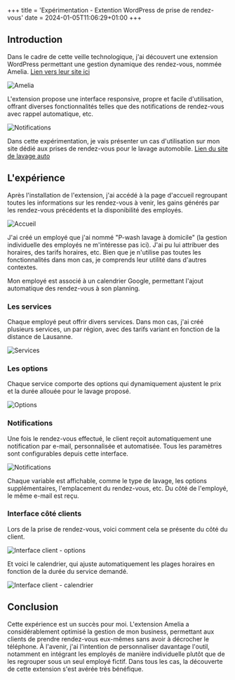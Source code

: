 +++
title = 'Expérimentation - Extention WordPress de prise de rendez-vous'
date = 2024-01-05T11:06:29+01:00
+++
## Introduction

Dans le cadre de cette veille technologique, j'ai découvert une extension WordPress permettant une gestion dynamique des rendez-vous, nommée Amelia. [Lien vers leur site ici](https://wpamelia.com/)

![Amelia](/posts/amelia.png)

L'extension propose une interface responsive, propre et facile d'utilisation, offrant diverses fonctionnalités telles que des notifications de rendez-vous avec rappel automatique, etc.

![Notifications](/posts/notif.png)

Dans cette expérimentation, je vais présenter un cas d'utilisation sur mon site dédié aux prises de rendez-vous pour le lavage automobile. [Lien du site de lavage auto](https://p-wash.ch)

## L'expérience

Après l'installation de l'extension, j'ai accédé à la page d'accueil regroupant toutes les informations sur les rendez-vous à venir, les gains générés par les rendez-vous précédents et la disponibilité des employés.

![Accueil](/posts/accueil.png)

J'ai créé un employé que j'ai nommé "P-wash lavage à domicile" (la gestion individuelle des employés ne m'intéresse pas ici). J'ai pu lui attribuer des horaires, des tarifs horaires, etc. Bien que je n'utilise pas toutes les fonctionnalités dans mon cas, je comprends leur utilité dans d'autres contextes.

Mon employé est associé à un calendrier Google, permettant l'ajout automatique des rendez-vous à son planning.

### Les services

Chaque employé peut offrir divers services. Dans mon cas, j'ai créé plusieurs services, un par région, avec des tarifs variant en fonction de la distance de Lausanne.

![Services](/posts/service.png)

### Les options

Chaque service comporte des options qui dynamiquement ajustent le prix et la durée allouée pour le lavage proposé.

![Options](/posts/option.png)

### Notifications

Une fois le rendez-vous effectué, le client reçoit automatiquement une notification par e-mail, personnalisée et automatisée. Tous les paramètres sont configurables depuis cette interface.

![Notifications](/posts/notification.png)

Chaque variable est affichable, comme le type de lavage, les options supplémentaires, l'emplacement du rendez-vous, etc. Du côté de l'employé, le même e-mail est reçu.

### Interface côté clients

Lors de la prise de rendez-vous, voici comment cela se présente du côté du client.

![Interface client - options](/posts/client1.png)

Et voici le calendrier, qui ajuste automatiquement les plages horaires en fonction de la durée du service demandé.

![Interface client - calendrier](/posts/client2.png)

## Conclusion

Cette expérience est un succès pour moi. L'extension Amelia a considérablement optimisé la gestion de mon business, permettant aux clients de prendre rendez-vous eux-mêmes sans avoir à décrocher le téléphone. À l'avenir, j'ai l'intention de personnaliser davantage l'outil, notamment en intégrant les employés de manière individuelle plutôt que de les regrouper sous un seul employé fictif. Dans tous les cas, la découverte de cette extension s'est avérée très bénéfique.

